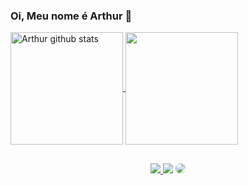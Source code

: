 ### Oi, Meu nome é Arthur 👋


<!--
- 🔭 I’m currently working on ...
- 🌱 I’m currently learning ...
- 👯 I’m looking to collaborate on ...
- 🤔 I’m looking for help with ...
- 💬 Ask me about ...
- 📫 How to reach me: ...
- 😄 Pronouns: ...
- ⚡ Fun fact: ...
-->

<a href="https://www.linkedin.com/in/arthur-gomes-3b6497236/">
  <img align="center" height="180em" src="https://github-readme-stats.vercel.app/api?username=arthurgomes1k&show_icons=true&count_private=true&theme=dark" alt="Arthur github stats" />
</a>
<a href="https://www.linkedin.com/in/arthur-gomes-3b6497236/">
  <img align="center" height="180em" src="https://github-readme-stats.vercel.app/api/top-langs/?username=arthurgomes1k&layout=compact&theme=dark" />
</a>

##

<div align="center" padding-top="10px"> 
<a href="https://www.instagram.com/arthurgomes1k/" target="_blank"><img src="https://img.shields.io/badge/-Instagram-%23E4405F?style=for-the-badge&logo=instagram&logoColor=white"</a>
<a href = "mailto:arthurgomes1k@gmail.com"> <img src="https://img.shields.io/badge/-Gmail-%23333?style=for-the-badge&logo=gmail&logoColor=white" target="_blank"></a>
<a href="https://www.linkedin.com/in/arthur-gomes-3b6497236/" target="_blank"><img src="https://img.shields.io/badge/-LinkedIn-%230077B5?style=for-the-badge&logo=linkedin&logoColor=white" style="border-radius: 30px" target="_blank"></a> 
</div>
